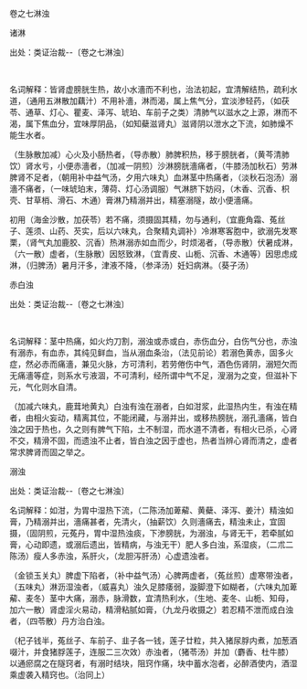 卷之七淋浊

诸淋

出处：类证治裁--〔卷之七淋浊〕

 

名词解释：皆肾虚膀胱生热，故小水濇而不利也，治法初起，宜清解结热，疏利水道，（通用五淋散加藕汁）不用补濇，淋而渴，属上焦气分，宜淡渗轻药，（如茯苓、通草、灯心、瞿麦、泽泻、琥珀、车前子之类）清肺气以滋水之上源，淋而不渴，属下焦血分，宜味厚阴品，（如知蘗滋肾丸）滋肾阴以泄水之下流，如肺燥不能生水者。

（生脉散加减）心火及小肠热者，（导赤散）肺脾积热，移于膀胱者，（黄芩清肺饮）肾水亏，小便赤濇者，（加减一阴煎）沙淋膀胱濇痛者，（牛膝汤加秋石）劳淋脾肾不足者，（朝用补中益气汤，夕用六味丸）血淋茎中热痛者，（淡秋石泡汤）溺濇不痛者，（一味琥珀末，薄荷、灯心汤调服）气淋脐下妨闷，（木香、沉香、枳壳、甘草梢、滑石、木通）膏淋乃精溺并出，精塞溺隧，故小便濇痛。

初用（海金沙散，加茯苓）若不痛，须摄固其精，勿与通利，（宜鹿角霜、菟丝子、莲须、山药、芡实，后以六味丸，合聚精丸调补）冷淋寒客胞中，欲溺先发寒栗，（肾气丸加鹿胶、沉香）热淋溺赤如血而少，时烦渴者，（导赤散）伏暑成淋，（六一散）虚者，（生脉散）因怒致淋，（宜青皮、山栀、沉香、木通等）因思虑成淋，（归脾汤）暑月汗多，津液不降，（参泽汤）妊妇病淋。（葵子汤） 

赤白浊

出处：类证治裁--〔卷之七淋浊〕

 

名词解释：茎中热痛，如火灼刀割，溺浊或赤或白，赤伤血分，白伤气分也，赤浊有溺赤，有血赤，其纯见鲜血，当从溺血条治，（法见前论）若溺色黄赤，固多火症，然必赤而痛濇，兼见火脉，方可清利，若劳倦伤中气，酒色伤肾阴，溺短欠而无痛濇等症，则系水亏液涸，不可清利，经所谓中气不足，溲溺为之变，但滋补下元，气化则水自清。

（加减六味丸，鹿茸地黄丸）白浊有浊在溺者，白如泔浆，此湿热内生，有浊在精者，由相火妄动，精离其位，不能闭藏，与溺并出，或移热膀胱，溺孔濇痛，皆白浊之因于热也，久之则有脾气下陷，土不制湿，而水道不清者，有相火已杀，心肾不交，精滑不固，而遗浊不止者，皆白浊之因于虚也，热者当辨心肾而清之，虚者常求脾肾而固之举之。

溺浊

出处：类证治裁--〔卷之七淋浊〕 

名词解释：如泔，为胃中湿热下流，（二陈汤加萆薢、黄蘗、泽泻、姜汁）精浊如膏，乃精溺并出，濇痛甚者，先清火，（抽薪饮）久则濇痛去，精浊未止，宜固摄，（固阴煎，元菟丹，胃中湿热浊痰，下渗膀胱，为溺浊，与肾无干，若牵腻如膏，心动即遗，或溺后遗出，皆精病，与浊无干）肥人多白浊，系湿痰，（二朮二陈汤）瘦人多赤浊，系肝火，（龙胆泻肝汤）心虚遗浊者。

（金锁玉关丸）脾虚下陷者，（补中益气汤）心脾两虚者，（菟丝煎）虚寒带浊者，（五味丸）淋沥湿浊者，（威喜丸）浊久足膝痿弱，漩脚澄下如糊者，（六味丸加萆薢、麦冬）茎中大痛，溺赤，脉滑数，宜清热利水，（生地、麦冬、山栀、知母，加六一散）肾虚淫火易动，精滑粘腻如膏，（九龙丹收摄之）若忍精不泄而成白浊者，（四苓散）丹方治白浊。

（杞子钱半，菟丝子、车前子、韭子各一钱，莲子廿粒，共入猪尿脬内煮，加葱酒啜汁，并食猪脬莲子，连服二三次效）赤浊者，（猪苓汤）并加（麝香、杜牛膝）以通瘀腐之在隧窍者，有溺时结块，阻窍作痛，块中蓄水泡者，必醉酒使内，酒湿乘虚袭入精窍也。（治同上）

